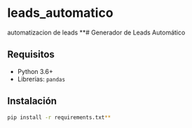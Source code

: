 # leads_automatico
automatizacion de leads
**# Generador de Leads Automático

## Requisitos
- Python 3.6+
- Librerías: `pandas`

## Instalación
```bash
pip install -r requirements.txt**
